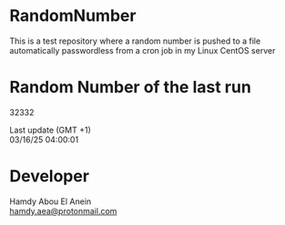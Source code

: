 # RandomNumber    
This is a test repository where a random number is pushed to a file automatically passwordless from a cron job in my Linux CentOS server    
# Random Number of the last run   
32332
      
Last update (GMT +1)    
03/16/25 04:00:01
# Developer    
Hamdy Abou El Anein   
hamdy.aea@protonmail.com
